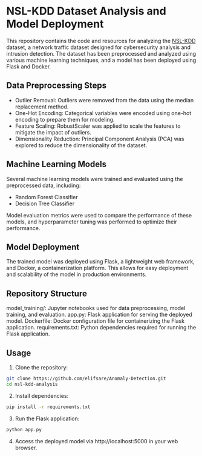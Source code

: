 # NSL-KDD Dataset Analysis and Model Deployment
This repository contains the code and resources for analyzing the [NSL-KDD](https://www.kaggle.com/datasets/hassan06/nslkdd/data) dataset, a network traffic dataset designed for cybersecurity analysis and intrusion detection. The dataset has been preprocessed and analyzed using various machine learning techniques, and a model has been deployed using Flask and Docker.

## Data Preprocessing Steps
* Outlier Removal: Outliers were removed from the data using the median replacement method.
* One-Hot Encoding: Categorical variables were encoded using one-hot encoding to prepare them for modeling.
* Feature Scaling: RobustScaler was applied to scale the features to mitigate the impact of outliers.
* Dimensionality Reduction: Principal Component Analysis (PCA) was explored to reduce the dimensionality of the dataset.

##  Machine Learning Models
Several machine learning models were trained and evaluated using the preprocessed data, including:
* Random Forest Classifier
* Decision Tree Classifier
  
Model evaluation metrics were used to compare the performance of these models, and hyperparameter tuning was performed to optimize their performance.

## Model Deployment
The trained model was deployed using Flask, a lightweight web framework, and Docker, a containerization platform. This allows for easy deployment and scalability of the model in production environments.

## Repository Structure
model_training/: Jupyter notebooks used for data preprocessing, model training, and evaluation.
app.py: Flask application for serving the deployed model.
Dockerfile: Docker configuration file for containerizing the Flask application.
requirements.txt: Python dependencies required for running the Flask application.

## Usage
1. Clone the repository:
```bash
git clone https://github.com/elifsare/Anomaly-Detection.git
cd nsl-kdd-analysis
```

2. Install dependencies:
```bash
pip install -r requirements.txt
```

3. Run the Flask application:
```bash
python app.py
```
4. Access the deployed model via http://localhost:5000 in your web browser. 
